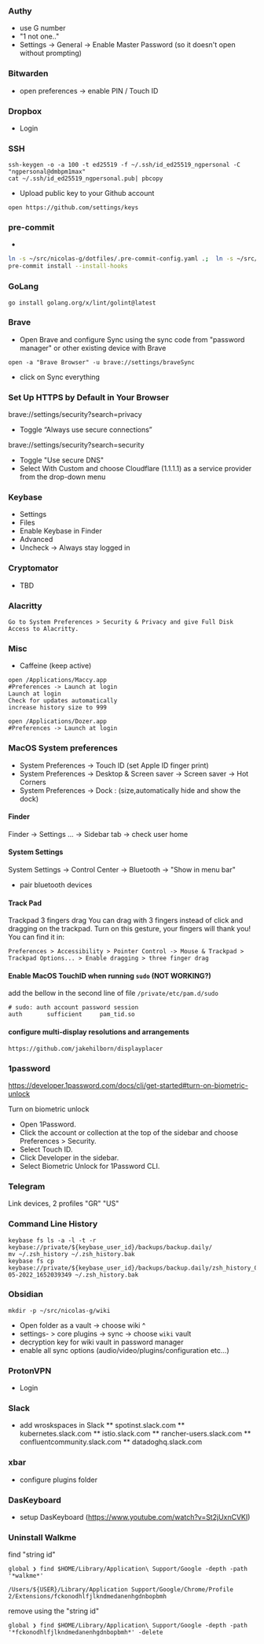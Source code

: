 ### Authy

- use G number
- "1 not one.."
- Settings -> General -> Enable Master Password (so it doesn't open without prompting)

### Bitwarden

- open preferences -> enable PIN / Touch ID

### Dropbox

- Login

### SSH

```
ssh-keygen -o -a 100 -t ed25519 -f ~/.ssh/id_ed25519_ngpersonal -C "ngpersonal@dmbpm1max"
cat ~/.ssh/id_ed25519_ngpersonal.pub| pbcopy
```

- Upload public key to your Github account

```
open https://github.com/settings/keys
```

### pre-commit

-

```bash
ln -s ~/src/nicolas-g/dotfiles/.pre-commit-config.yaml .;  ln -s ~/src/nicolas-g/dotfiles/.prettierrc.yaml .
pre-commit install --install-hooks
```

### GoLang

```
go install golang.org/x/lint/golint@latest
```

### Brave

- Open Brave and configure Sync using the sync code from "password manager"
  or other existing device with Brave

```
open -a "Brave Browser" -u brave://settings/braveSync
```

- click on Sync everything

### Set Up HTTPS by Default in Your Browser

brave://settings/security?search=privacy

- Toggle “Always use secure connections”

brave://settings/security?search=security

- Toggle "Use secure DNS"
- Select With Custom and choose Cloudflare (1.1.1.1) as a service provider from the drop-down menu

### Keybase

- Settings
- Files
- Enable Keybase in Finder
- Advanced
- Uncheck -> Always stay logged in

### Cryptomator

- TBD

### Alacritty

```
Go to System Preferences > Security & Privacy and give Full Disk Access to Alacritty.
```

### Misc

- Caffeine (keep active)

```
open /Applications/Maccy.app
#Preferences -> Launch at login
Launch at login
Check for updates automatically
increase history size to 999
```

```
open /Applications/Dozer.app
#Preferences -> Launch at login
```

### MacOS System preferences

- System Preferences -> Touch ID (set Apple ID finger print)
- System Preferences -> Desktop & Screen saver -> Screen saver -> Hot Corners
- System Preferences -> Dock : (size,automatically hide and show the dock)

#### Finder

Finder -> Settings ... -> Sidebar tab -> check user home

#### System Settings

System Settings -> Control Center -> Bluetooth -> "Show in menu bar"

- pair bluetooth devices

#### Track Pad

Trackpad 3 fingers drag
You can drag with 3 fingers instead of click and dragging on the trackpad. Turn on this gesture, your fingers will thank you!
You can find it in:

```
Preferences > Accessibility > Pointer Control -> Mouse & Trackpad > Trackpad Options... > Enable dragging > three finger drag
```

#### Enable MacOS TouchID when running `sudo` (NOT WORKING?)

add the bellow in the second line of file `/private/etc/pam.d/sudo`

```
# sudo: auth account password session
auth       sufficient     pam_tid.so
```

#### configure multi-display resolutions and arrangements

```
https://github.com/jakehilborn/displayplacer
```

### 1password

https://developer.1password.com/docs/cli/get-started#turn-on-biometric-unlock

Turn on biometric unlock

- Open 1Password.
- Click the account or collection at the top of the sidebar and choose Preferences > Security.
- Select Touch ID.
- Click Developer in the sidebar.
- Select Biometric Unlock for 1Password CLI.

### Telegram

Link devices, 2 profiles
"GR"
"US"

### Command Line History

```
keybase fs ls -a -l -t -r keybase://private/${keybase_user_id}/backups/backup.daily/
mv ~/.zsh_history ~/.zsh_history.bak
keybase fs cp keybase://private/${keybase_user_id}/backups/backup.daily/zsh_history_08-05-2022_1652039349 ~/.zsh_history.bak
```

### Obsidian

```
mkdir -p ~/src/nicolas-g/wiki
```

- Open folder as a vault -> choose wiki ^
- settings- > core plugins -> sync -> choose `wiki` vault
- decryption key for wiki vault in password manager
- enable all sync options (audio/video/plugins/configuration etc...)

### ProtonVPN

- Login

### Slack

- add wroskspaces in Slack
  ** spotinst.slack.com
  ** kubernetes.slack.com
  ** istio.slack.com
  ** rancher-users.slack.com
  ** confluentcommunity.slack.com
  ** datadoghq.slack.com

### xbar

- configure plugins folder

### DasKeyboard

- setup DasKeyboard (https://www.youtube.com/watch?v=St2jUxnCVKI)

### Uninstall Walkme

find "string id"

```
global ❯ find $HOME/Library/Application\ Support/Google -depth -path '*walkme*'

/Users/${USER}/Library/Application Support/Google/Chrome/Profile 2/Extensions/fckonodhlfjlkndmedanenhgdnbopbmh
```

remove using the "string id"

```
global ❯ find $HOME/Library/Application\ Support/Google -depth -path '*fckonodhlfjlkndmedanenhgdnbopbmh*' -delete
```
